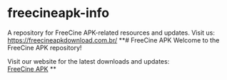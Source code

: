 # freecineapk-info
A repository for FreeCine APK-related resources and updates. Visit us: https://freecineapkdownload.com.br/
**# FreeCine APK
Welcome to the FreeCine APK repository! 

Visit our website for the latest downloads and updates:  
[FreeCine APK](https://freecineapkdownload.com.br/)
**
